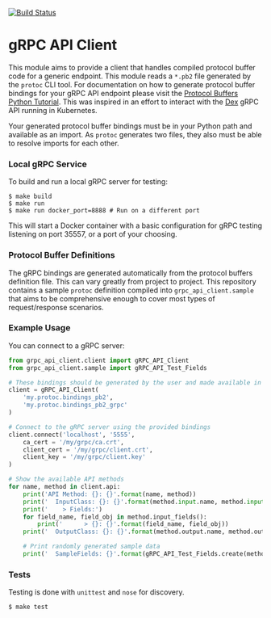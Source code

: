 [![Build Status](https://api.travis-ci.org/djtaylor/python-grpc-api-client.png)](https://api.travis-ci.org/djtaylor/python-grpc-api-client)

# gRPC API Client
This module aims to provide a client that handles compiled protocol buffer code for a generic endpoint. This module reads a `*.pb2` file generated by the `protoc` CLI tool. For documentation on how to generate protocol buffer bindings for your gRPC API endpoint please visit the [Protocol Buffers Python Tutorial](https://developers.google.com/protocol-buffers/docs/pythontutorial). This was inspired in an effort to interact with the [Dex](https://github.com/dexidp/dex) gRPC API running in Kubernetes.

Your generated protocol buffer bindings must be in your Python path and available as an import. As `protoc` generates two files, they also must be able to resolve imports for each other.

### Local gRPC Service
To build and run a local gRPC server for testing:
```
$ make build
$ make run
$ make run docker_port=8888 # Run on a different port
```
This will start a Docker container with a basic configuration for gRPC testing listening on port 35557, or a port of your choosing.

### Protocol Buffer Definitions
The gRPC bindings are generated automatically from the protocol buffers definition file. This can vary greatly from project to project. This repository contains a sample `protoc` definition compiled into `grpc_api_client.sample` that aims to be comprehensive enough to cover most types of request/response scenarios.

### Example Usage
You can connect to a gRPC server:

```python
from grpc_api_client.client import gRPC_API_Client
from grpc_api_client.sample import gRPC_API_Test_Fields

# These bindings should be generated by the user and made available in the Python path
client = gRPC_API_Client(
    'my.protoc.bindings_pb2',
    'my.protoc.bindings_pb2_grpc'
)

# Connect to the gRPC server using the provided bindings
client.connect('localhost', '5555',
    ca_cert = '/my/grpc/ca.crt',
    client_cert = '/my/grpc/client.crt',
    client_key = '/my/grpc/client.key'
)

# Show the available API methods
for name, method in client.api:
    print('API Method: {}: {}'.format(name, method))
    print('  InputClass: {}: {}'.format(method.input.name, method.input))
    print('    > Fields:')
    for field_name, field_obj in method.input_fields():
        print('      > {}: {}'.format(field_name, field_obj))
    print('  OutputClass: {}: {}'.format(method.output.name, method.output))

    # Print randomly generated sample data
    print('  SampleFields: {}'.format(gRPC_API_Test_Fields.create(method)))

```

### Tests
Testing is done with `unittest` and `nose` for discovery.
```
$ make test
```
